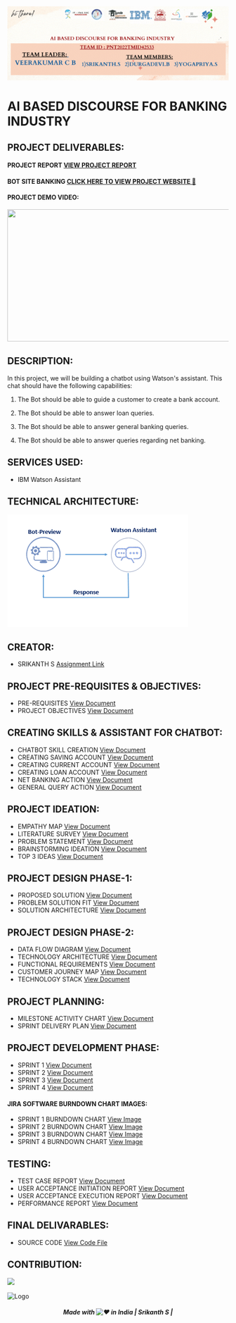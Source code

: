 ![Logo](https://github.com/IBM-EPBL/IBM-Project-3896-1658670026/blob/main/README%20FILE/hi%20there!%20(1).gif?raw=true)


# AI BASED DISCOURSE FOR BANKING INDUSTRY

## PROJECT DELIVERABLES:
#### PROJECT REPORT [VIEW PROJECT REPORT](https://github.com/IBM-EPBL/IBM-Project-3896-1658670026/blob/main/FINAL%20DELIVARABLES/PROJECT%20REPORT.pdf)
#### BOT SITE BANKING [CLICK HERE TO VIEW PROJECT WEBSITE 🤖](https://Sri-03.github.io/chatbot/)
#### PROJECT DEMO VIDEO:
<img src="https://user-images.githubusercontent.com/113326623/202532710-04b3376a-aa43-4134-8065-7f1128b51f91.mp4" width=600 height=300>

## DESCRIPTION:



In this project, we will be building a chatbot using Watson's assistant. This chat should have the following capabilities:


1) The Bot should be able to guide a customer to create a bank account.

2) The Bot should be able to answer loan queries.

3) The Bot should be able to answer general banking queries.

4) The Bot should be able to answer queries regarding net banking.

## SERVICES USED:

- IBM Watson Assistant

## TECHNICAL ARCHITECTURE:

![IMAGE](https://github.com/IBM-EPBL/IBM-Project-3896-1658670026/blob/main/README%20FILE/download.png)


## CREATOR:
 - SRIKANTH S   [Assignment Link](https://github.com/IBM-EPBL/IBM-Project-3896-1658670026/tree/main/Assignments/SRIKANTH%20S)


## PROJECT PRE-REQUISITES & OBJECTIVES:

- PRE-REQUISITES [View Document](https://github.com/IBM-EPBL/IBM-Project-3896-1658670026/blob/main/PROJECT%20DESIGN%20AND%20PLANNING/Prerequisite.pdf)
- PROJECT OBJECTIVES [View Document](https://github.com/IBM-EPBL/IBM-Project-3896-1658670026/blob/main/PROJECT%20DESIGN%20AND%20PLANNING/project%20objectives.pdf)

## CREATING SKILLS & ASSISTANT FOR CHATBOT:

-  CHATBOT SKILL CREATION [View Document](https://github.com/IBM-EPBL/IBM-Project-3896-1658670026/blob/main/CREATING%20SKILLS%20%26%20ASSISTANT%20FOR%20CHATBOT/Chatbot%20Skills%20Creation.pdf)
-  CREATING SAVING ACCOUNT [View Document](https://github.com/IBM-EPBL/IBM-Project-3896-1658670026/blob/main/CREATING%20SKILLS%20%26%20ASSISTANT%20FOR%20CHATBOT/Creating%20Saving%20Account%20Section.pdf)
-  CREATING CURRENT ACCOUNT [View Document](https://github.com/IBM-EPBL/IBM-Project-3896-1658670026/blob/main/CREATING%20SKILLS%20%26%20ASSISTANT%20FOR%20CHATBOT/creating%20current%20account%20action.pdf)
-  CREATING LOAN ACCOUNT [View Document](https://github.com/IBM-EPBL/IBM-Project-3896-1658670026/blob/main/CREATING%20SKILLS%20%26%20ASSISTANT%20FOR%20CHATBOT/Creating%20Loan%20Account%20Action.pdf)
-  NET BANKING ACTION [View Document](https://github.com/IBM-EPBL/IBM-Project-3896-1658670026/blob/main/CREATING%20SKILLS%20%26%20ASSISTANT%20FOR%20CHATBOT/Net%20Banking%20Action.pdf)
-  GENERAL QUERY ACTION [View Document](https://github.com/IBM-EPBL/IBM-Project-3896-1658670026/blob/main/CREATING%20SKILLS%20%26%20ASSISTANT%20FOR%20CHATBOT/Creating%20General%20Query%20Action.pdf)

## PROJECT IDEATION:

- EMPATHY MAP [View Document](https://github.com/IBM-EPBL/IBM-Project-3896-1658670026/blob/main/PROJECT%20DESIGN%20AND%20PLANNING/IDEATION%20PHASE/Empathy%20Map/Empathy%20Mapping.pdf)
- LITERATURE SURVEY [View Document](https://github.com/IBM-EPBL/IBM-Project-3896-1658670026/blob/main/PROJECT%20DESIGN%20AND%20PLANNING/IDEATION%20PHASE/Literature%20Survey/LITERATURE%20SURVEY.pdf)
- PROBLEM STATEMENT [View Document](https://github.com/IBM-EPBL/IBM-Project-3896-1658670026/blob/main/PROJECT%20DESIGN%20AND%20PLANNING/IDEATION%20PHASE/PROBLEM%20STATEMENT/PROBLEM%20STATEMENT-AI%20BASED%20DISCOURSE%20FOR%20BANKING%20INDUSTRY.pdf)
- BRAINSTORMING IDEATION [View Document](https://github.com/IBM-EPBL/IBM-Project-3896-1658670026/blob/main/PROJECT%20DESIGN%20AND%20PLANNING/IDEATION%20PHASE/BRAINSTORMING%20IDEATION/Brainstroming.pdf)
- TOP 3 IDEAS [View Document](https://github.com/IBM-EPBL/IBM-Project-3896-1658670026/blob/main/PROJECT%20DESIGN%20AND%20PLANNING/IDEATION%20PHASE/TOP%203%20IDEAS/TOP%203%20IDEAS.pdf)

## PROJECT DESIGN PHASE-1:

-  PROPOSED SOLUTION [View Document](https://github.com/IBM-EPBL/IBM-Project-3896-1658670026/blob/main/PROJECT%20DESIGN%20AND%20PLANNING/PROJECT%20DESIGN%20PHASE%201/PROPOSED-SOLUTION.pdf)
-  PROBLEM SOLUTION FIT [View Document](https://github.com/IBM-EPBL/IBM-Project-3896-1658670026/blob/main/PROJECT%20DESIGN%20AND%20PLANNING/PROJECT%20DESIGN%20PHASE%201/Problem%20Solution%20Fit.pdf)
-  SOLUTION ARCHITECTURE [View Document](https://github.com/IBM-EPBL/IBM-Project-3896-1658670026/blob/main/PROJECT%20DESIGN%20AND%20PLANNING/PROJECT%20DESIGN%20PHASE%201/SOLUTION%20ARCHITECTURE.pdf)

## PROJECT DESIGN PHASE-2:

-  DATA FLOW DIAGRAM [View Document](https://github.com/IBM-EPBL/IBM-Project-3896-1658670026/blob/main/PROJECT%20DESIGN%20AND%20PLANNING/PROJECT%20DESIGN%20PHASE%202/DATA%20FLOW%20DIAGRAM.pdf)
-  TECHNOLOGY ARCHITECTURE [View Document](https://github.com/IBM-EPBL/IBM-Project-3896-1658670026/blob/main/PROJECT%20DESIGN%20AND%20PLANNING/PROJECT%20DESIGN%20PHASE%202/TECHNOLOGY%20ARCHITECTURE.pdf)
-  FUNCTIONAL REQUIREMENTS [View Document](https://github.com/IBM-EPBL/IBM-Project-3896-1658670026/blob/main/PROJECT%20DESIGN%20AND%20PLANNING/PROJECT%20DESIGN%20PHASE%202/Functional%20Requirements-1.pdf)
-  CUSTOMER JOURNEY MAP [View Document](https://github.com/IBM-EPBL/IBM-Project-3896-1658670026/blob/main/PROJECT%20DESIGN%20AND%20PLANNING/PROJECT%20DESIGN%20PHASE%202/customer%20journey%20map.pdf)
-  TECHNOLOGY STACK [View Document](https://github.com/IBM-EPBL/IBM-Project-3896-1658670026/blob/main/PROJECT%20DESIGN%20AND%20PLANNING/PROJECT%20DESIGN%20PHASE%202/Technology%20Stack.pdf)

## PROJECT PLANNING:

-  MILESTONE ACTIVITY CHART [View Document](https://github.com/IBM-EPBL/IBM-Project-3896-1658670026/blob/main/PROJECT%20DESIGN%20AND%20PLANNING/PROJECT%20PLANNING/Milestone%20and%20Activity%20List.pdf)
-  SPRINT DELIVERY PLAN [View Document](https://github.com/IBM-EPBL/IBM-Project-3896-1658670026/blob/main/PROJECT%20DESIGN%20AND%20PLANNING/PROJECT%20PLANNING/Sprint%20Delivery%20Plan%20(1).pdf)

## PROJECT DEVELOPMENT PHASE:

-  SPRINT 1 [View Document](https://github.com/IBM-EPBL/IBM-Project-3896-1658670026/blob/main/PROJECT%20DEVELOPMENT%20PHASE/SPRINT%201/Sprint%20.1.pdf) 
-  SPRINT 2 [View Document](https://github.com/IBM-EPBL/IBM-Project-3896-1658670026/blob/main/PROJECT%20DEVELOPMENT%20PHASE/SPRINT%202/Sprint%20.2.pdf)
-  SPRINT 3 [View Document](https://github.com/IBM-EPBL/IBM-Project-3896-1658670026/blob/main/PROJECT%20DEVELOPMENT%20PHASE/SPRINT%203/Sprint-3.pdf)
-  SPRINT 4 [View Document](https://github.com/IBM-EPBL/IBM-Project-3896-1658670026/blob/main/PROJECT%20DEVELOPMENT%20PHASE/SPRINT%204/Sprint%20-%2004.pdf)

#### JIRA SOFTWARE BURNDOWN CHART IMAGES:

- SPRINT 1 BURNDOWN CHART [View Image](https://github.com/IBM-EPBL/IBM-Project-3896-1658670026/blob/main/PROJECT%20DEVELOPMENT%20PHASE/SPRINT%201/Sprint_1_Burndown_Chart.png)
- SPRINT 2 BURNDOWN CHART [View Image](https://github.com/IBM-EPBL/IBM-Project-3896-1658670026/blob/main/PROJECT%20DEVELOPMENT%20PHASE/SPRINT%202/Sprint_2_Burndown_Chart.png)
- SPRINT 3 BURNDOWN CHART [View Image](https://github.com/IBM-EPBL/IBM-Project-3896-1658670026/blob/main/PROJECT%20DEVELOPMENT%20PHASE/SPRINT%203/Sprint_3_Burndown_Chart.png)
- SPRINT 4 BURNDOWN CHART [View Image](https://github.com/IBM-EPBL/IBM-Project-3896-1658670026/blob/main/PROJECT%20DEVELOPMENT%20PHASE/SPRINT%204/Sprint_4_Burndown_Chart.png)

## TESTING:

-  TEST CASE REPORT [View Document](https://github.com/IBM-EPBL/IBM-Project-3896-1658670026/blob/main/PROJECT%20DEVELOPMENT%20PHASE/TESTING/Testcase%20Report.pdf)
-  USER ACCEPTANCE INITIATION REPORT [View Document](https://github.com/IBM-EPBL/IBM-Project-3896-1658670026/blob/main/PROJECT%20DEVELOPMENT%20PHASE/TESTING/User%20Acceptance%20Initiation%20and%20Desgin.pdf)
-  USER ACCEPTANCE EXECUTION REPORT [View Document](https://github.com/IBM-EPBL/IBM-Project-3896-1658670026/blob/main/PROJECT%20DEVELOPMENT%20PHASE/TESTING/UAT%20Report.pdf)
-  PERFORMANCE REPORT [View Document](https://github.com/IBM-EPBL/IBM-Project-3896-1658670026/blob/main/PROJECT%20DEVELOPMENT%20PHASE/TESTING/PERFORMANCE%20TESTING.pdf)

## FINAL DELIVARABLES:

-  SOURCE CODE [View Code File](https://github.com/IBM-EPBL/IBM-Project-3896-1658670026/tree/main/FINAL%20DELIVARABLES/SOURCE%20CODE)

## CONTRIBUTION:

![](https://svgur.com/i/nQ2.svg)

<!--⚽️ACTIVITY / 🌐WEBSITE: https://github.com/Readme-Workflows/recent-activity -->
<!--RECENT_ACTIVITY:start-->
<!--RECENT_ACTIVITY:end-->
<!--RECENT_ACTIVITY:last_update-->

<!--RECENT_ACTIVITY:last_update_end-->

![Logo](https://raw.githubusercontent.com/trinib/trinib/main/.images/footer.svg)
<div align="center">
 <h5> Made with <picture>
  <source srcset="https://fonts.gstatic.com/s/e/notoemoji/latest/2764_fe0f/512.webp" type="image/webp">
  <img src="https://fonts.gstatic.com/s/e/notoemoji/latest/2764_fe0f/512.gif" alt="❤" width="12" height="12">
</picture> in India | Srikanth S |</h5>
